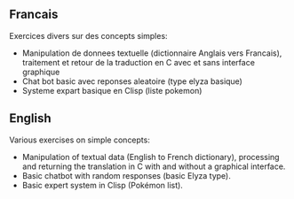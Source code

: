 ## Francais

Exercices divers sur des concepts simples:
- Manipulation de donnees textuelle (dictionnaire Anglais vers Francais), traitement et retour de la traduction en C avec et sans interface graphique
- Chat bot basic avec reponses aleatoire (type elyza basique)
- Systeme expart basique en Clisp (liste pokemon)

## English

Various exercises on simple concepts:

- Manipulation of textual data (English to French dictionary), processing and returning the translation in C with and without a graphical interface.
- Basic chatbot with random responses (basic Elyza type).
- Basic expert system in Clisp (Pokémon list).
